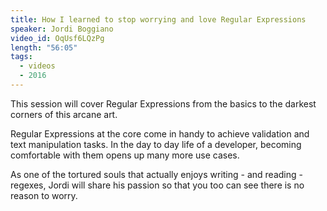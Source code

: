 ```yaml
---
title: How I learned to stop worrying and love Regular Expressions
speaker: Jordi Boggiano
video_id: OqUsf6LQzPg
length: "56:05"
tags:
  - videos
  - 2016
---
```


This session will cover Regular Expressions from the basics to the darkest corners of this arcane art.

Regular Expressions at the core come in handy to achieve validation and text manipulation tasks. In the day to day life of a developer, becoming comfortable with them opens up many more use cases.

As one of the tortured souls that actually enjoys writing - and reading - regexes, Jordi will share his passion so that you too can see there is no reason to worry.
